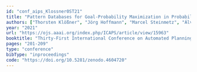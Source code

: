 ```yaml
---
id: "conf_aips_Klossner0ST21"
title: "Pattern Databases for Goal-Probability Maximization in Probabilistic Planning."
authors: ["Thorsten Klößner", "Jörg Hoffmann", "Marcel Steinmetz", "Álvaro Torralba"]
year: "2021"
url: "https://ojs.aaai.org/index.php/ICAPS/article/view/15963"
booktitle: "Thirty-First International Conference on Automated Planning and Scheduling, ICAPS 2021"
pages: "201-209"
type: "conference"
bibType: "inproceedings"
code: "https://doi.org/10.5281/zenodo.4604720"
---
```

